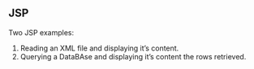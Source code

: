 ## JSP
Two JSP examples: 
1. Reading an XML file and displaying it’s content.
2. Querying a DataBAse and displaying it’s content the rows retrieved.
